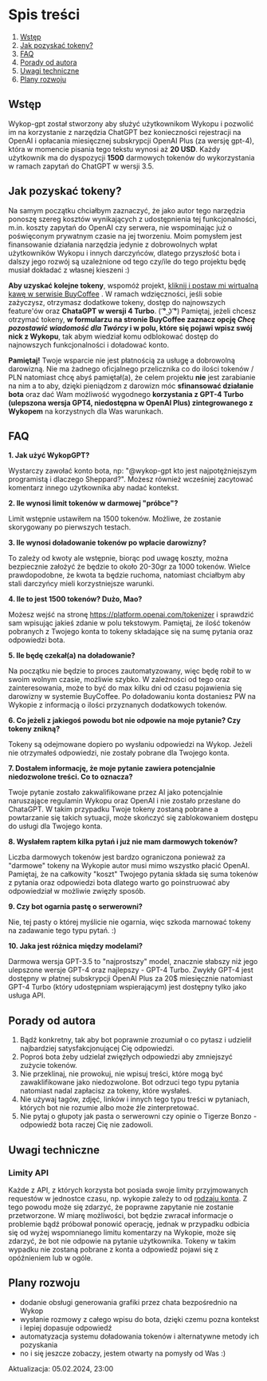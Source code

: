 
# Spis treści
1. [Wstęp](#wstep)
2. [Jak pozyskać tokeny?](#jak-pozyskać-tokeny?)
3. [FAQ](#faq)
4. [Porady od autora](#porady-od-autora)
5. [Uwagi techniczne](#uwagi-techniczne)
6. [Plany rozwoju](#plany-rozwoju)


## Wstęp
Wykop-gpt został stworzony aby służyć użytkownikom Wykopu i pozwolić im na korzystanie z narzędzia ChatGPT bez konieczności rejestracji na OpenAI i opłacania miesięcznej subskrypcji OpenAI Plus (za wersję gpt-4), która w momencie pisania tego tekstu wynosi aż **20 USD**. Każdy użytkownik ma do dyspozycji **1500** darmowych tokenów do wykorzystania w ramach zapytań do ChatGPT w wersji 3.5. 

## Jak pozyskać tokeny? 
Na samym początku chciałbym zaznaczyć, że jako autor tego narzędzia ponoszę szereg kosztów wynikających z udostępnienia tej funkcjonalności, m.in. koszty zapytań do OpenAI czy serwera, nie wspominając już o poświęconym prywatnym czasie na jej tworzeniu. Moim pomysłem jest finansowanie działania narzędzia jedynie z dobrowolnych wpłat użytkowników Wykopu i innych darczyńców, dlatego przyszłość bota i dalszy jego rozwój są uzależnione od tego czy/ile do tego projektu będę musiał dokładać z własnej kieszeni :)  

**Aby uzyskać kolejne tokeny**, wspomóż projekt, [kliknij i postaw mi wirtualną kawę w serwisie BuyCoffee](https://buycoffee.to/sheppard30) . W ramach wdzięczności, jeśli sobie zażyczysz, otrzymasz dodatkowe tokeny, dostęp do najnowszych feature'ów oraz **ChataGPT w wersji 4 Turbo**.  ( ͡° ͜ʖ ͡°) Pamiętaj, jeżeli chcesz otrzymać tokeny, **w formularzu na stronie BuyCoffee zaznacz opcję *Chcę pozostawić wiadomość dla Twórcy* i w polu, które się pojawi wpisz swój nick z Wykopu**, tak abym wiedział komu odblokować dostęp do najnowszych funkcjonalności i doładować konto.

**Pamiętaj!** Twoje wsparcie nie jest płatnością za usługę a dobrowolną darowizną. Nie ma żadnego oficjalnego przelicznika co do ilości tokenów / PLN natomiast chcę abyś pamiętał(a), że celem projektu **nie** jest zarabianie na nim a to aby, dzięki pieniądzom z darowizn móc **sfinansować działanie bota** oraz dać Wam możliwość wygodnego **korzystania z GPT-4 Turbo (ulepszona wersja GPT4, niedostępna w OpenAI Plus) zintegrowanego z Wykopem** na korzystnych dla Was warunkach.

## FAQ
**1.  Jak użyć WykopGPT?**

Wystarczy zawołać konto bota, np: "@wykop-gpt kto jest najpotężniejszym programistą i dlaczego Sheppard?". Możesz również wcześniej zacytować komentarz innego użytkownika aby nadać kontekst.

**2.  Ile wynosi limit tokenów w darmowej "próbce"?**

Limit wstępnie ustawiłem na 1500 tokenów. Możliwe, że zostanie skorygowany po pierwszych testach.

**3.  Ile wynosi doładowanie tokenów po wpłacie darowizny?**

To zależy od kwoty ale wstępnie, biorąc pod uwagę koszty, można bezpiecznie założyć że będzie to około 20-30gr za 1000 tokenów. Wielce prawdopodobne, że kwota ta będzie ruchoma, natomiast chciałbym aby stali darczyńcy mieli korzystniejsze warunki.

**4.  Ile to jest 1500 tokenów? Dużo, Mao?**

Możesz wejść na stronę https://platform.openai.com/tokenizer i sprawdzić sam wpisując jakieś zdanie w polu tekstowym. Pamiętaj, że ilość tokenów pobranych z Twojego konta to tokeny składające się na sumę pytania oraz odpowiedzi bota. 

**5.  Ile będę czekał(a) na doładowanie?**

Na początku nie będzie to proces zautomatyzowany, więc będę robił to w swoim wolnym czasie, możliwie szybko. W zależności od tego oraz zainteresowania, może to być do max kilku dni od czasu pojawienia się darowizny w systemie BuyCoffee. Po doładowaniu konta dostaniesz PW na Wykopie z informacją o ilości przyznanych dodatkowych tokenów. 

**6. Co jeżeli z jakiegoś powodu bot nie odpowie na moje pytanie? Czy tokeny znikną?**

Tokeny są odejmowane dopiero po wysłaniu odpowiedzi na Wykop. Jeżeli nie otrzymałeś odpowiedzi, nie zostały pobrane dla Twojego konta.

 **7. Dostałem informację, że moje pytanie zawiera potencjalnie niedozwolone treści. Co to oznacza?**
 
 Twoje pytanie zostało zakwalifikowane przez AI jako potencjalnie naruszające regulamin Wykopu oraz OpenAI i nie zostało przesłane do ChataGPT. W takim przypadku Twoje tokeny zostaną pobrane a powtarzanie się takich sytuacji, może skończyć się zablokowaniem dostępu do usługi dla Twojego konta. 

 **8. Wysłałem raptem kilka pytań i już nie mam darmowych tokenów?**
 
Liczba darmowych tokenów jest bardzo ograniczona ponieważ za "darmowe" tokeny na Wykopie autor musi mimo wszystko płacić OpenAI. Pamiętaj, że na całkowity "koszt" Twojego pytania składa się suma tokenów z pytania oraz odpowiedzi bota dlatego warto go poinstruować aby odpowiedział w możliwie zwięzły sposób.

 **9. Czy bot ogarnia pastę o serwerowni?**

 Nie, tej pasty o której myślicie nie ogarnia, więc szkoda marnować tokeny na zadawanie tego typu pytań. :)

**10. Jaka jest różnica między modelami?**

Darmowa wersja GPT-3.5 to "najprostszy" model, znacznie słabszy niż jego ulepszone wersje GPT-4 oraz najlepszy - GPT-4 Turbo. Zwykły GPT-4 jest dostępny w płatnej subskrypcji OpenAI Plus za 20$ miesięcznie natomiast GPT-4 Turbo (który udostępniam wspierającym) jest dostępny tylko jako usługa API.

## Porady od autora

1. Bądź konkretny, tak aby bot poprawnie zrozumiał o co pytasz i udzielił najbardziej satysfakcjonującej Cię odpowiedzi.
2. Poproś bota żeby udzielał zwięzłych odpowiedzi aby zmniejszyć zużycie tokenów.
3. Nie przeklinaj, nie prowokuj, nie wpisuj treści, które mogą być zawaklifikowane jako niedozwolone. Bot odrzuci tego typu pytania natomiast nadal zapłacisz za tokeny, które wysłałeś.
4. Nie używaj tagów, zdjęć, linków i innych tego typu treści w pytaniach, których bot nie rozumie albo może źle zinterpretować.
5. Nie pytaj o głupoty jak pasta o serwerowni czy opinie o Tigerze Bonzo - odpowiedź bota raczej Cię nie zadowoli.

## Uwagi techniczne

### Limity API

Każde z API, z których korzysta bot posiada swoje limity przyjmowanych requestów w jednostce czasu, np. wykopie zależy to od [rodzaju konta](https://wykop.pl/faq/konto#limity-na-koncie). Z tego powodu może się zdarzyć, że poprawne zapytanie nie zostanie przetworzone. W miarę możliwości, bot będzie zwracał informacje o problemie bądź próbował ponowić operację, jednak w przypadku odbicia się od wyżej wspomnianego limitu komentarzy na Wykopie, może się zdarzyć, że bot nie odpowie na pytanie użytkownika. Tokeny w takim wypadku nie zostaną pobrane z konta a odpowiedź pojawi się z opóźnieniem lub w ogóle.


## Plany rozwoju

- dodanie obsługi generowania grafiki przez chata bezpośrednio na Wykop
- wysłanie rozmowy z całego wpisu do bota, dzięki czemu pozna kontekst i lepiej dopasuje odpowiedź
- automatyzacja systemu doładowania tokenów i alternatywne metody ich pozyskania
- no i  się jeszcze zobaczy, jestem otwarty na pomysły od Was :)

Aktualizacja: 05.02.2024, 23:00






